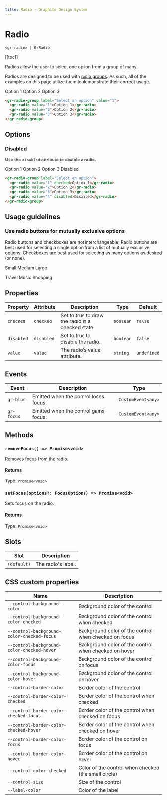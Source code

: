 ```yaml
---
title: Radio - Graphite Design System
---
```


# Radio

`<gr-radio> | GrRadio`

[[toc]]

<p class="intro">Radios allow the user to select one option from a group of many.</p>

Radios are designed to be used with [radio groups](/components/radio-group). As such, all of the examples on this page utilize them to demonstrate their correct usage.

<div class="example-block">
  <gr-radio-group label="Select an option" value="1">
    <gr-radio value="1">Option 1</gr-radio>
    <gr-radio value="2">Option 2</gr-radio>
    <gr-radio value="3">Option 3</gr-radio>
  </gr-radio-group>
</div>

```html
<gr-radio-group label="Select an option" value="1">
  <gr-radio value="1">Option 1</gr-radio>
  <gr-radio value="2">Option 2</gr-radio>
  <gr-radio value="3">Option 3</gr-radio>
</gr-radio-group>
```

## Options

### Disabled

Use the `disabled` attribute to disable a radio.

<div class="example-block">
  <gr-radio-group label="Select an option">
    <gr-radio value="1" checked>Option 1</gr-radio>
    <gr-radio value="2">Option 2</gr-radio>
    <gr-radio value="3">Option 3</gr-radio>
    <gr-radio value="4" disabled>Disabled</gr-radio>
  </gr-radio-group>
</div>

```html
<gr-radio-group label="Select an option">
  <gr-radio value="1" checked>Option 1</gr-radio>
  <gr-radio value="2">Option 2</gr-radio>
  <gr-radio value="3">Option 3</gr-radio>
  <gr-radio value="4" disabled>Disabled</gr-radio>
</gr-radio-group>
```

## Usage guidelines

### Use radio buttons for mutually exclusive options

Radio buttons and checkboxes are not interchangeable. Radio buttons are best used for selecting a single option from a list of mutually exclusive options. Checkboxes are best used for selecting as many options as desired (or none).

<div class="usage-guidelines usage-guidelines-do">

<ion-icon name="checkmark-circle" class="icon" aria-label="do"></ion-icon>

<gr-radio-group label="Size" value="s">
  <gr-radio value="s">Small</gr-radio>
  <gr-radio value="m">Medium</gr-radio>
  <gr-radio value="l">Large</gr-radio>
</gr-radio-group>

</div>

<div class="usage-guidelines usage-guidelines-dont">

<ion-icon name="close-circle" class="icon" aria-label="do not"></ion-icon>

<gr-radio-group label="Interests" value="travel">
  <gr-radio value="travel">Travel</gr-radio>
  <gr-radio value="music">Music</gr-radio>
  <gr-radio value="shopping">Shopping</gr-radio>
</gr-radio-group>

</div>

## Properties

| Property   | Attribute  | Description                                       | Type      | Default     |
| ---------- | ---------- | ------------------------------------------------- | --------- | ----------- |
| `checked`  | `checked`  | Set to true to draw the radio in a checked state. | `boolean` | `false`     |
| `disabled` | `disabled` | Set to true to disable the radio.                 | `boolean` | `false`     |
| `value`    | `value`    | The radio's value attribute.                      | `string`  | `undefined` |

## Events

| Event      | Description                           | Type               |
| ---------- | ------------------------------------- | ------------------ |
| `gr-blur`  | Emitted when the control loses focus. | `CustomEvent<any>` |
| `gr-focus` | Emitted when the control gains focus. | `CustomEvent<any>` |

## Methods

### `removeFocus() => Promise<void>`

Removes focus from the radio.

#### Returns

Type: `Promise<void>`

### `setFocus(options?: FocusOptions) => Promise<void>`

Sets focus on the radio.

#### Returns

Type: `Promise<void>`

## Slots

| Slot        | Description        |
| ----------- | ------------------ |
| `(default)` | The radio's label. |

## CSS custom properties

| Name                                       | Description                                           |
| ------------------------------------------ | ----------------------------------------------------- |
| `--control-background-color`               | Background color of the control                       |
| `--control-background-color-checked`       | Background color of the control when checked          |
| `--control-background-color-checked-focus` | Background color of the control when checked on focus |
| `--control-background-color-checked-hover` | Background color of the control when checked on hover |
| `--control-background-color-focus`         | Background color of the control on focus              |
| `--control-background-color-hover`         | Background color of the control on hover              |
| `--control-border-color`                   | Border color of the control                           |
| `--control-border-color-checked`           | Border color of the control when checked              |
| `--control-border-color-checked-focus`     | Border color of the control when checked on focus     |
| `--control-border-color-checked-hover`     | Border color of the control when checked on hover     |
| `--control-border-color-focus`             | Border color of the control on focus                  |
| `--control-border-color-hover`             | Border color of the control on hover                  |
| `--control-color-checked`                  | Color of the control when checked (the small circle)  |
| `--control-size`                           | Size of the control                                   |
| `--label-color`                            | Color of the label                                    |
